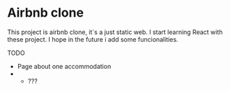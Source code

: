 # Airbnb clone

This project is airbnb clone, it`s a just static web. I start learning React with these project. I hope in the future i add some funcionalities.


TODO
- Page about one accommodation
- - ??? 
